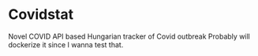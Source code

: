# Covidstat
Novel COVID API based Hungarian tracker of Covid outbreak
Probably will dockerize it since I wanna test that.
